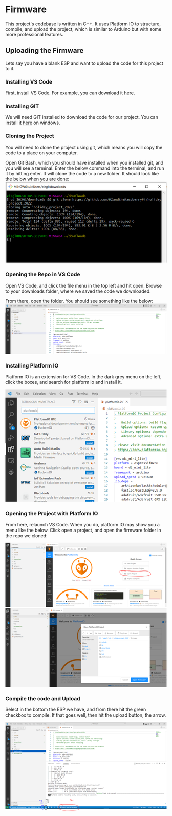 # Firmware

This project's codebase is written in C++. It uses Platform IO to structure, compile, and upload the project, which is similar to Arduino but with some more professional features.

## Uploading the Firmware
Lets say you have a blank ESP and want to upload the code for this project to it.

### Installing VS Code
First, install VS Code. For example, you can download it [here](https://code.visualstudio.com/download).

### Installing GIT
We will need GIT installed to download the code for our project. You can install it [here](https://git-scm.com/download/win) on windows.

### Cloning the Project
You will need to clone the project using git, which means you will copy the code to a place on your computer.

Open Git Bash, which you should have installed when you installed git, and you will see a terminal. Enter the below command into the terminal, and run it by hitting enter. It will clone the code to a new folder. It should look like the below when you are done:  
![git clone](./screenshots/git_clone.PNG)  

### Opening the Repo in VS Code
Open VS Code, and click the file menu in the top left and hit open. Browse to your downloads folder, where we saved the code we downloaded.  

From there, open the folder. You should see something like the below:  
![vs_code](./screenshots/vs_code.PNG)  


### Installing Platform IO
Platform IO is an extension for VS Code. In the dark grey menu on the left, click the boxes, and search for platform io and install it.

![platformio](./screenshots/platformio.PNG)  

### Opening the Project with Platform IO
From here, relaunch VS Code. When you do, platform IO may show you a menu like the below. Click open a project, and open the firmware folder in the repo we cloned:  

![open in platformio](./screenshots/open_project.PNG)  
![open in platformio with browser](./screenshots/open_project_folder.PNG)  

### Compile the code and Upload
Select in the bottom the ESP we have, and from there hit the green checkbox to compile. If that goes well, then hit the upload button, the arrow.  

![compile and upload](./screenshots/123_vs_code_upload.PNG)  

